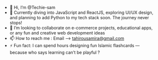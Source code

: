 - 👋 Hi, I’m @Techie-sam
- 🌱 Currently diving into JavaScript and ReactJS, exploring UI/UX design, and planning to add Python to my tech stack soon. The journey never stops!
- 💞️ I’m looking to collaborate on e-commerce projects, educational apps, or any fun and creative web development ideas
- 📫 How to reach me : Email --> tahirousamira@gmail.com
- ⚡ Fun fact: I can spend hours designing fun Islamic flashcards — because who says learning can’t be playful ?
